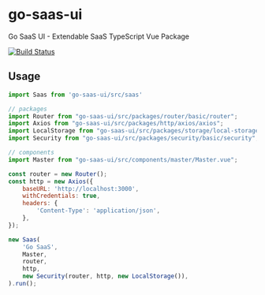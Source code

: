 # go-saas-ui

Go SaaS UI - Extendable SaaS TypeScript Vue Package

[![Build Status](https://ci.loeffel.io/api/badges/loeffel-io/go-saas-ui/status.svg)](https://ci.loeffel.io/loeffel-io/go-saas-ui)

## Usage

```javascript
import Saas from 'go-saas-ui/src/saas'

// packages
import Router from "go-saas-ui/src/packages/router/basic/router";
import Axios from "go-saas-ui/src/packages/http/axios/axios";
import LocalStorage from "go-saas-ui/src/packages/storage/local-storage/local-storage";
import Security from "go-saas-ui/src/packages/security/basic/security";

// components
import Master from "go-saas-ui/src/components/master/Master.vue";

const router = new Router();
const http = new Axios({
    baseURL: 'http://localhost:3000',
    withCredentials: true,
    headers: {
        'Content-Type': 'application/json',
    },
});

new Saas(
    'Go SaaS',
    Master,
    router,
    http,
    new Security(router, http, new LocalStorage()),
).run();
```
